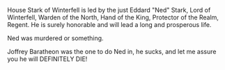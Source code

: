 House Stark of Winterfell is led by the just Eddard "Ned" Stark, Lord of
Winterfell, Warden of the North, Hand of the King, Protector of the Realm,
Regent.  He is surely honorable and will lead a long and prosperous life.

Ned was murdered or something.

Joffrey Baratheon was the one to do Ned in, he sucks, and let me assure you he will DEFINITELY DIE!
